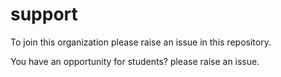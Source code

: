 # support

To join this organization please raise an issue in this repository.


You have an opportunity for students? please raise an issue.
